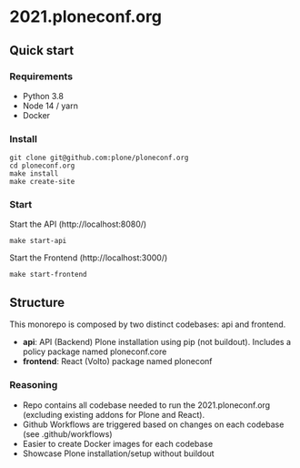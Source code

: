 # 2021.ploneconf.org

## Quick start

### Requirements

- Python 3.8
- Node 14 / yarn
- Docker

### Install

```shell
git clone git@github.com:plone/ploneconf.org
cd ploneconf.org
make install
make create-site
```

### Start

Start the API (http://localhost:8080/)

```shell
make start-api
```

Start the Frontend (http://localhost:3000/)

```shell
make start-frontend
```

## Structure

This monorepo is composed by two distinct codebases: api and frontend.

- **api**: API (Backend) Plone installation using pip (not buildout). Includes a policy package named ploneconf.core
- **frontend**: React (Volto) package named ploneconf

### Reasoning

- Repo contains all codebase needed to run the 2021.ploneconf.org (excluding existing addons for Plone and React).
- Github Workflows are triggered based on changes on each codebase (see .github/workflows)
- Easier to create Docker images for each codebase
- Showcase Plone installation/setup without buildout
